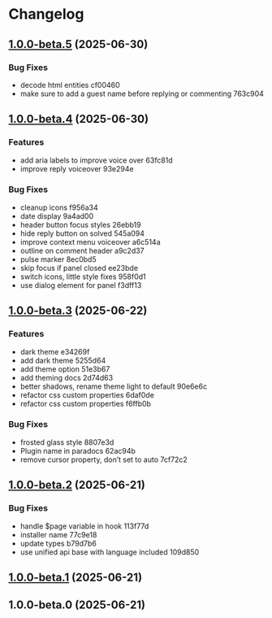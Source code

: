 # Changelog

## [1.0.0-beta.5](///compare/v1.0.0-beta.4...v1.0.0-beta.5) (2025-06-30)

### Bug Fixes

* decode html entities cf00460
* make sure to add a guest name before replying or commenting 763c904

## [1.0.0-beta.4](///compare/v1.0.0-beta.3...v1.0.0-beta.4) (2025-06-30)

### Features

* add aria labels to improve voice over 63fc81d
* improve reply voiceover 93e294e

### Bug Fixes

* cleanup icons f956a34
* date display 9a4ad00
* header button focus styles 26ebb19
* hide reply button on solved 545a094
* improve context menu voiceover a6c514a
* outline on comment header a9c2d37
* pulse marker 8ec0bd5
* skip focus if panel closed ee23bde
* switch icons, little style fixes 958f0d1
* use dialog element for panel f3dff13

## [1.0.0-beta.3](///compare/v1.0.0-beta.2...v1.0.0-beta.3) (2025-06-22)

### Features

*  dark theme e34269f
* add dark theme 5255d64
* add theme option 51e3b67
* add theming docs 2d74d63
* better shadows, rename theme light to default 90e6e6c
* refactor css custom properties 6daf0de
* refactor css custom properties f6ffb0b

### Bug Fixes

* frosted glass style 8807e3d
* Plugin name in paradocs 62ac94b
* remove cursor property, don’t set to auto 7cf72c2

## [1.0.0-beta.2](///compare/v1.0.0-beta.1...v1.0.0-beta.2) (2025-06-21)

### Bug Fixes

* handle $page variable in hook 113f77d
* installer name 77c9e18
* update types b79d7b6
* use unified api base with language included 109d850

## [1.0.0-beta.1](///compare/v1.0.0-beta.0...v1.0.0-beta.1) (2025-06-21)

## 1.0.0-beta.0 (2025-06-21)
